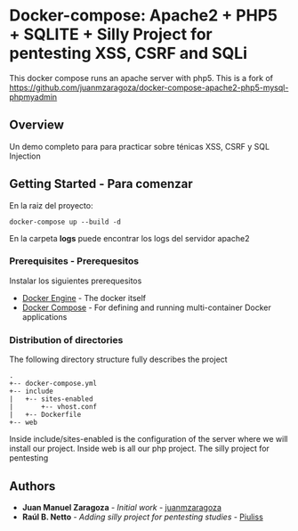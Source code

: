 # Docker-compose: Apache2 + PHP5 + SQLITE + Silly Project for pentesting XSS, CSRF and SQLi

This docker compose runs an apache server with php5.
This is a fork of https://github.com/juanmzaragoza/docker-compose-apache2-php5-mysql-phpmyadmin

## Overview

Un demo completo para para practicar sobre ténicas XSS, CSRF y SQL Injection

## Getting Started - Para comenzar

En la raiz del proyecto:

```
docker-compose up --build -d
```

En la carpeta **logs**  puede encontrar los logs del servidor apache2

### Prerequisites - Prerequesitos

Instalar los siguientes prerequesitos

* [Docker Engine](https://docs.docker.com/engine/installation/) - The docker itself
* [Docker Compose](https://docs.docker.com/compose/install/) - For defining and running multi-container Docker applications

### Distribution of directories

The following directory structure fully describes the project
```
.
+-- docker-compose.yml
+-- include
|   +-- sites-enabled
|   	+-- vhost.conf
|   +-- Dockerfile
+-- web
```

Inside include/sites-enabled is the configuration of the server where we will install our project.
Inside web is all our php project. The silly project for pentesting


## Authors

* **Juan Manuel Zaragoza** - *Initial work* - [juanmzaragoza](https://github.com/juanmzaragoza)
* **Raúl B. Netto** - *Adding silly project for pentesting studies* - [Piuliss](https://github.com/Piuliss)
